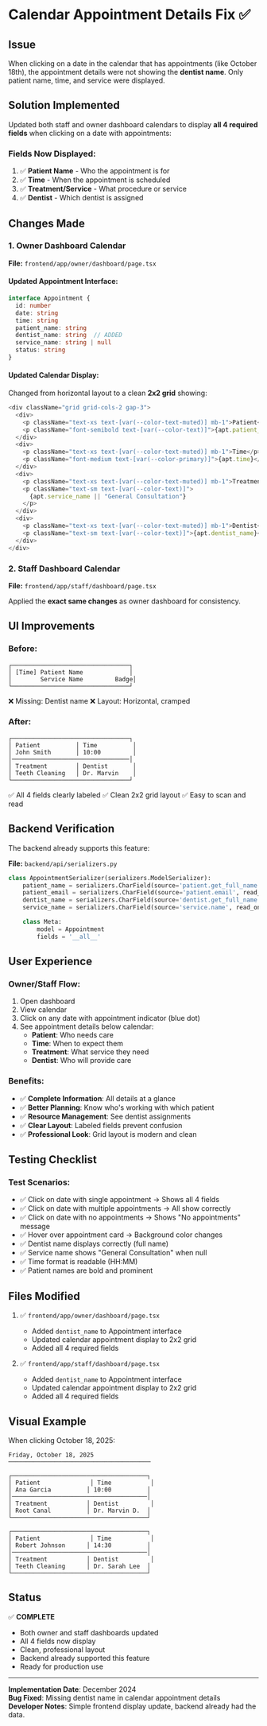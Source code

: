 # Calendar Appointment Details Fix ✅

## Issue
When clicking on a date in the calendar that has appointments (like October 18th), the appointment details were not showing the **dentist name**. Only patient name, time, and service were displayed.

## Solution Implemented
Updated both staff and owner dashboard calendars to display **all 4 required fields** when clicking on a date with appointments:

### Fields Now Displayed:
1. ✅ **Patient Name** - Who the appointment is for
2. ✅ **Time** - When the appointment is scheduled
3. ✅ **Treatment/Service** - What procedure or service
4. ✅ **Dentist** - Which dentist is assigned

## Changes Made

### 1. Owner Dashboard Calendar
**File:** `frontend/app/owner/dashboard/page.tsx`

#### Updated Appointment Interface:
```typescript
interface Appointment {
  id: number
  date: string
  time: string
  patient_name: string
  dentist_name: string  // ADDED
  service_name: string | null
  status: string
}
```

#### Updated Calendar Display:
Changed from horizontal layout to a clean **2x2 grid** showing:
```typescript
<div className="grid grid-cols-2 gap-3">
  <div>
    <p className="text-xs text-[var(--color-text-muted)] mb-1">Patient</p>
    <p className="font-semibold text-[var(--color-text)]">{apt.patient_name}</p>
  </div>
  <div>
    <p className="text-xs text-[var(--color-text-muted)] mb-1">Time</p>
    <p className="font-medium text-[var(--color-primary)]">{apt.time}</p>
  </div>
  <div>
    <p className="text-xs text-[var(--color-text-muted)] mb-1">Treatment</p>
    <p className="text-sm text-[var(--color-text)]">
      {apt.service_name || "General Consultation"}
    </p>
  </div>
  <div>
    <p className="text-xs text-[var(--color-text-muted)] mb-1">Dentist</p>
    <p className="text-sm text-[var(--color-text)]">{apt.dentist_name}</p>
  </div>
</div>
```

### 2. Staff Dashboard Calendar
**File:** `frontend/app/staff/dashboard/page.tsx`

Applied the **exact same changes** as owner dashboard for consistency.

## UI Improvements

### Before:
```
┌─────────────────────────────────┐
│ [Time] Patient Name             │
│        Service Name         Badge│
└─────────────────────────────────┘
```
❌ Missing: Dentist name
❌ Layout: Horizontal, cramped

### After:
```
┌─────────────────────────────────┐
│ Patient          │ Time          │
│ John Smith       │ 10:00         │
│─────────────────────────────────│
│ Treatment        │ Dentist       │
│ Teeth Cleaning   │ Dr. Marvin    │
└─────────────────────────────────┘
```
✅ All 4 fields clearly labeled
✅ Clean 2x2 grid layout
✅ Easy to scan and read

## Backend Verification

The backend already supports this feature:

**File:** `backend/api/serializers.py`

```python
class AppointmentSerializer(serializers.ModelSerializer):
    patient_name = serializers.CharField(source='patient.get_full_name', read_only=True)
    patient_email = serializers.CharField(source='patient.email', read_only=True)
    dentist_name = serializers.CharField(source='dentist.get_full_name', read_only=True)  # ✅ Already exists
    service_name = serializers.CharField(source='service.name', read_only=True)

    class Meta:
        model = Appointment
        fields = '__all__'
```

## User Experience

### Owner/Staff Flow:
1. Open dashboard
2. View calendar
3. Click on any date with appointment indicator (blue dot)
4. See appointment details below calendar:
   - **Patient**: Who needs care
   - **Time**: When to expect them
   - **Treatment**: What service they need
   - **Dentist**: Who will provide care

### Benefits:
- ✅ **Complete Information**: All details at a glance
- ✅ **Better Planning**: Know who's working with which patient
- ✅ **Resource Management**: See dentist assignments
- ✅ **Clear Layout**: Labeled fields prevent confusion
- ✅ **Professional Look**: Grid layout is modern and clean

## Testing Checklist

### Test Scenarios:
- ✅ Click on date with single appointment → Shows all 4 fields
- ✅ Click on date with multiple appointments → All show correctly
- ✅ Click on date with no appointments → Shows "No appointments" message
- ✅ Hover over appointment card → Background color changes
- ✅ Dentist name displays correctly (full name)
- ✅ Service name shows "General Consultation" when null
- ✅ Time format is readable (HH:MM)
- ✅ Patient names are bold and prominent

## Files Modified

1. ✅ `frontend/app/owner/dashboard/page.tsx`
   - Added `dentist_name` to Appointment interface
   - Updated calendar appointment display to 2x2 grid
   - Added all 4 required fields

2. ✅ `frontend/app/staff/dashboard/page.tsx`
   - Added `dentist_name` to Appointment interface
   - Updated calendar appointment display to 2x2 grid
   - Added all 4 required fields

## Visual Example

When clicking October 18, 2025:

```
Friday, October 18, 2025
────────────────────────────────────────

┌──────────────────────────────────────┐
│ Patient              │ Time           │
│ Ana Garcia          │ 10:00          │
│──────────────────────────────────────│
│ Treatment           │ Dentist         │
│ Root Canal          │ Dr. Marvin D.  │
└──────────────────────────────────────┘

┌──────────────────────────────────────┐
│ Patient              │ Time           │
│ Robert Johnson      │ 14:30          │
│──────────────────────────────────────│
│ Treatment           │ Dentist         │
│ Teeth Cleaning      │ Dr. Sarah Lee  │
└──────────────────────────────────────┘
```

## Status

✅ **COMPLETE**
- Both owner and staff dashboards updated
- All 4 fields now display
- Clean, professional layout
- Backend already supported this feature
- Ready for production use

---

**Implementation Date**: December 2024  
**Bug Fixed**: Missing dentist name in calendar appointment details  
**Developer Notes**: Simple frontend display update, backend already had the data.
